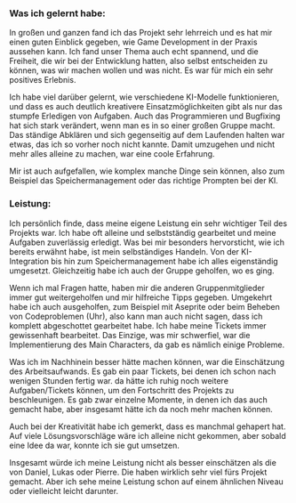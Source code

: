 ### Was ich gelernt habe:

In großen und ganzen fand ich das Projekt sehr lehrreich und es hat mir einen guten Einblick gegeben, wie Game Development in der Praxis aussehen kann. Ich fand unser Thema auch echt spannend, und die Freiheit, die wir bei der Entwicklung hatten, also selbst entscheiden zu können, was wir machen wollen und was nicht. Es war für mich ein sehr positives Erlebnis.

Ich habe viel darüber gelernt, wie verschiedene KI-Modelle funktionieren, und dass es auch deutlich kreativere Einsatzmöglichkeiten gibt als nur das stumpfe Erledigen von Aufgaben. Auch das Programmieren und Bugfixing hat sich stark verändert, wenn man es in so einer großen Gruppe macht. Das ständige Abklären und sich gegenseitig auf dem Laufenden halten war etwas, das ich so vorher noch nicht kannte. Damit umzugehen und nicht mehr alles alleine zu machen, war eine coole Erfahrung.

Mir ist auch aufgefallen, wie komplex manche Dinge sein können, also zum Beispiel das Speichermanagement oder das richtige Prompten bei der KI.


### Leistung: 

Ich persönlich finde, dass meine eigene Leistung ein sehr wichtiger Teil des Projekts war. Ich habe oft alleine und selbstständig gearbeitet und meine Aufgaben zuverlässig erledigt. Was bei mir besonders hervorsticht, wie ich bereits erwähnt habe, ist mein selbständiges Handeln. Von der KI-Integration bis hin zum Speichermanagement habe ich alles eigenständig umgesetzt. Gleichzeitig habe ich auch der Gruppe geholfen, wo es ging.

Wenn ich mal Fragen hatte, haben mir die anderen Gruppenmitglieder immer gut weitergeholfen und mir hilfreiche Tipps gegeben. Umgekehrt habe ich auch ausgeholfen, zum Beispiel mit Aseprite oder beim Beheben von Codeproblemen (Uhr), also kann man auch nicht sagen, dass ich komplett abgeschottet gearbeitet habe. Ich habe meine Tickets immer gewissenhaft bearbeitet. Das Einzige, was mir schwerfiel, war die Implementierung des Main Characters, da gab es nämlich einige Probleme.

Was ich im Nachhinein besser hätte machen können, war die Einschätzung des Arbeitsaufwands. Es gab ein paar Tickets, bei denen ich schon nach wenigen Stunden fertig war. da hätte ich ruhig noch weitere Aufgaben/Tickets können, um den Fortschritt des Projekts zu beschleunigen. Es gab zwar einzelne Momente, in denen ich das auch gemacht habe, aber insgesamt hätte ich da noch mehr machen können.

Auch bei der Kreativität habe ich gemerkt, dass es manchmal gehapert hat. Auf viele Lösungsvorschläge wäre ich alleine nicht gekommen, aber sobald eine Idee da war, konnte ich sie gut umsetzen.

Insgesamt würde ich meine Leistung nicht als besser einschätzen als die von Daniel, Lukas oder Pierre. Die haben wirklich sehr viel fürs Projekt gemacht. Aber ich sehe meine Leistung schon auf einem ähnlichen Niveau oder vielleicht leicht darunter.